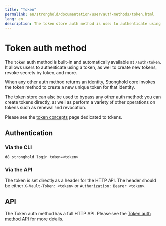 ```yaml
---
title: "Token"
permalink: en/stronghold/documentation/user/auth-methods/token.html
lang: en
description: The token store auth method is used to authenticate using tokens.
---
```


# Token auth method

The `token` auth method is built-in and automatically available at `/auth/token`. It
allows users to authenticate using a token, as well to create new tokens, revoke
secrets by token, and more.

When any other auth method returns an identity, Stronghold core invokes the
token method to create a new unique token for that identity.

The token store can also be used to bypass any other auth method:
you can create tokens directly, as well as perform a variety of other
operations on tokens such as renewal and revocation.

Please see the [token concepts](/docs/concepts/tokens) page dedicated
to tokens.

## Authentication

### Via the CLI

```shell-session
d8 stronghold login token=<token>
```

### Via the API

The token is set directly as a header for the HTTP API. The header should be
either `X-Vault-Token: <token>` or `Authorization: Bearer <token>`.

## API

The Token auth method has a full HTTP API. Please see the
[Token auth method API](/api-docs/auth/token) for more
details.
